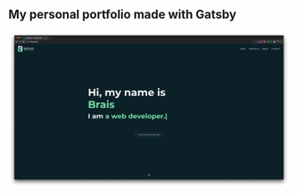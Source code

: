 ## My personal portfolio made with Gatsby

![Thumbnail](https://github.com/BraisC/braiscao.dev/blob/master/thumbnail.png?raw=true)
